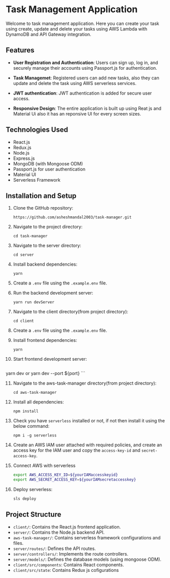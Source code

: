 # Task Management Application

Welcome to task management application. Here you can create your task using create, update and delete your tasks using AWS Lambda with DynamoDB and API Gateway integration.

## Features

- **User Registration and Authentication**: Users can sign up, log in, and securely manage their accounts using Passport.js for authentication.

- **Task Managemet**: Registered users can add new tasks, also they can update and delete the task using AWS serverless services.

- **JWT authentication**: JWT authentication is added for secure user access.

- **Responsive Design**: The entire application is built up using Reat js and Material Ui also it has an reponsive UI for every screen sizes.

## Technologies Used

- React.js
- Redux.js
- Node.js
- Express.js
- MongoDB (with Mongoose ODM)
- Passport.js for user authentication
- Material UI
- Serverless Framework

## Installation and Setup

1. Clone the GitHub repository:

   ```shell
   https://github.com/asheshmandal2003/task-manager.git
   ```

2. Navigate to the project directory:

   ```shell
   cd task-manager
   ```
3. Navigate to the server directory:

   ```shell
   cd server
   ```
4. Install backend dependencies:

   ```shell
   yarn
   ```
5. Create a `.env` file using the `.example.env` file.

6. Run the backend development server:

   ```shell
   yarn run devServer
   ```

7. Navigate to the client directory(from project directory):

   ```shell
   cd client
   ```

8. Create a `.env` file using the `.example.env` file.

9. Install frontend dependencies:

   ```shell
   yarn
   ```
10. Start frontend development server:
    ```bash
   yarn dev
   or 
   yarn dev --port ${port}
    ```

11. Navigate to the aws-task-manager directory(from project directory):
    ```shell
    cd aws-task-manager
    ```
12. Install all dependencies:
    ```shell
    npm install
    ```
13. Check you have `serverless` installed or not, if not then install it using the below command:
    ```shell
    npm i -g serverless
    ```
14. Create an AWS IAM user attached with required policies, and create an access key for the IAM user and copy the  `access-key-id` and `secret-access-key`.

15. Connect AWS with serverless
    ```bash
    export AWS_ACCESS_KEY_ID=${yourIAMaccesskeyid}
    export AWS_SECRET_ACCESS_KEY=${yourIAMsecretaccesskey}
    ```
16. Deploy serverless:
    ```bash
    sls deploy
    ```

## Project Structure


   - `client/`: Contains the React.js frontend application.
   - `server/`: Contains the Node.js backend API.
   - `aws-task-manager/`: Contains serverless framework configurations and files.
   - `server/routes/`: Defines the API routes.
   - `server/controllers/`: Implements the route controllers.
   - `server/models/`: Defines the database models (using mongoose ODM).
   - `client/src/components`: Contains React components.
   - `client/src/state`: Contains Redux js cofigurations

